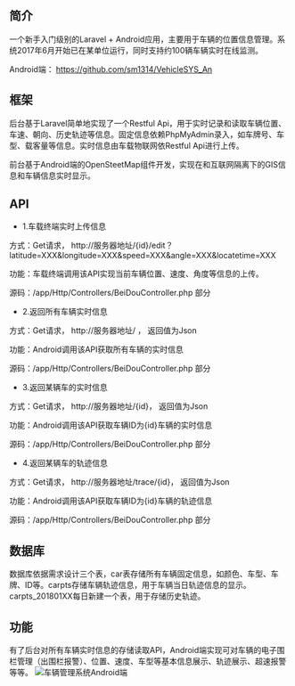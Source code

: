 ## 简介

一个新手入门级别的Laravel + Android应用，主要用于车辆的位置信息管理。系统2017年6月开始已在某单位运行，同时支持约100辆车辆实时在线监测。

Android端： https://github.com/sm1314/VehicleSYS_An

## 框架

后台基于Laravel简单地实现了一个Restful Api，用于实时记录和读取车辆位置、车速、朝向、历史轨迹等信息。固定信息依赖PhpMyAdmin录入，如车牌号、车型、载客量等信息。实时信息由车载物联网依Restful Api进行上传。

前台基于Android端的OpenSteetMap组件开发，实现在和互联网隔离下的GIS信息和车辆信息实时显示。

## API

- 1.车载终端实时上传信息

方式：Get请求， http://服务器地址/{id}/edit？latitude=XXX&longitude=XXX&speed=XXX&angle=XXX&locatetime=XXX

功能：车载终端调用该API实现当前车辆位置、速度、角度等信息的上传。

源码：/app/Http/Controllers/BeiDouController.php 部分

- 2.返回所有车辆实时信息

方式：Get请求， http://服务器地址/     ， 返回值为Json

功能：Android调用该API获取所有车辆的实时信息

源码：/app/Http/Controllers/BeiDouController.php 部分

- 3.返回某辆车的实时信息

方式：Get请求， http://服务器地址/{id}， 返回值为Json

功能：Android调用该API获取车辆ID为{id}车辆的实时信息

源码：/app/Http/Controllers/BeiDouController.php 部分

- 4.返回某辆车的轨迹信息

方式：Get请求， http://服务器地址/trace/{id}， 返回值为Json

功能：Android调用该API获取车辆ID为{id}车辆的轨迹信息

源码：/app/Http/Controllers/BeiDouController.php 部分

## 数据库

数据库依据需求设计三个表，car表存储所有车辆固定信息，如颜色、车型、车牌、ID等。carpts存储车辆轨迹信息，用于车辆当日轨迹信息的显示。carpts_201801XX每日新建一个表，用于存储历史轨迹。

## 功能

有了后台对所有车辆实时信息的存储读取API，Android端实现可对车辆的电子围栏管理（出围栏报警）、位置、速度、车型等基本信息展示、轨迹展示、超速报警等等。
![车辆管理系统Android端](https://raw.githubusercontent.com/sm1314/VehicleSYS/master/screenshots/screen.png)

